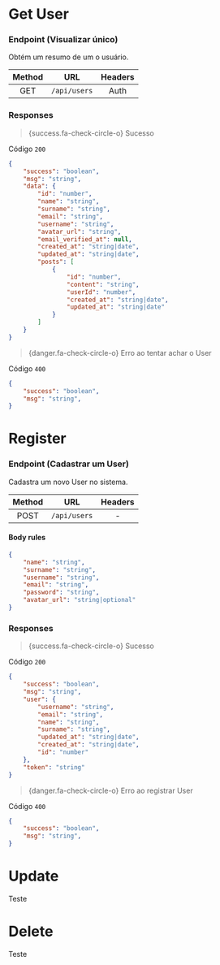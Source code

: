 <a name="get-user"></a>

# Get User

### Endpoint (Visualizar único)

Obtém um resumo de um o usuário.

>

| Method |     URL      | Headers |
| :----: | :----------: | :-----: |
|  GET   | `/api/users` |  Auth   |

### Responses

> {success.fa-check-circle-o} Sucesso

Código `200`

```json
{
    "success": "boolean",
    "msg": "string",
    "data": {
        "id": "number",
        "name": "string",
        "surname": "string",
        "email": "string",
        "username": "string",
        "avatar_url": "string",
        "email_verified_at": null,
        "created_at": "string|date",
        "updated_at": "string|date",
        "posts": [
            {
                "id": "number",
                "content": "string",
                "userId": "number",
                "created_at": "string|date",
                "updated_at": "string|date"
            }
        ]
    }
}
```

> {danger.fa-check-circle-o} Erro ao tentar achar o User

Código `400`

```json
{
    "success": "boolean",
    "msg": "string",
}
```

<a name="register"></a>

# Register

### Endpoint (Cadastrar um User)

Cadastra um novo User no sistema.

>

| Method |     URL      | Headers |
| :----: | :----------: | :-----: |
|  POST  | `/api/users` |    -    |

#### Body rules

```json
{
    "name": "string",
    "surname": "string",
    "username": "string",
    "email": "string",
    "password": "string",
    "avatar_url": "string|optional"
}
```

### Responses

> {success.fa-check-circle-o} Sucesso

Código `200`

```json
{
    "success": "boolean",
    "msg": "string",
    "user": {
        "username": "string",
        "email": "string",
        "name": "string",
        "surname": "string",
        "updated_at": "string|date",
        "created_at": "string|date",
        "id": "number"
    },
    "token": "string"
}
```


> {danger.fa-check-circle-o} Erro ao registrar User

Código `400`

```json
{
    "success": "boolean",
    "msg": "string",
}
```

<a name="Update"></a>

# Update

Teste

<a name="Delete"></a>

# Delete

Teste
